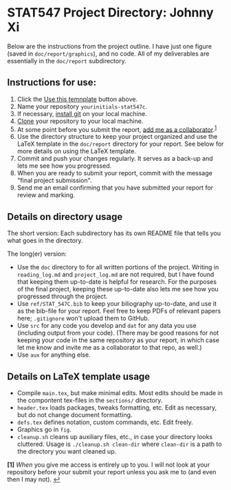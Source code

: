 # STAT547 Project Directory: Johnny Xi

Below are the instructions from the project outline. I have just one figure (saved in `doc/report/graphics`), and no code. All of my deliverables are essentially in the `doc/report` subdirectory. 

## Instructions for use:
1. Click the [Use this temnplate](https://github.com/ben-br/stat-547c-template/generate) button above.
1. Name your repository `yourinitials-stat547c`.
1. If necessary, [install git](https://git-scm.com/book/en/v2/Getting-Started-Installing-Git) on your local machine.
1. [Clone](https://git-scm.com/docs/git-clone) your repository to your local machine.
1. At some point before you submit the report, [add me as a collaborator](https://help.github.com/en/articles/inviting-collaborators-to-a-personal-repository).<sup id="a1">[1](#f1)</sup>
1. Use the directory structure to keep your project organized and use the LaTeX template in the `doc/report` directory for your report. See below for more details on using the LaTeX template.
1. Commit and push your changes regularly. It serves as a back-up and lets me see how you progressed.
1. When you are ready to submit your report, commit with the message "final project submission".
1. Send me an email confirming that you have submitted your report for review and marking.


## Details on directory usage
The short version: Each subdirectory has its own README file that tells you what goes in the directory.

The long(er) version: 
* Use the `doc` directory to for all written portions of the project. Writing in `reading_log.md` and `project_log.md` are not required, but I have found that keeping them up-to-date is helpful for research. For the purposes of the final project, keeping these up-to-date also lets me see how you progressed through the project.
* Use `ref/STAT_547C.bib` to keep your biliography up-to-date, and use it as the bib-file for your report. Feel free to keep PDFs of relevant papers here; `.gitignore` won't upload them to GitHub.
* Use `src` for any code you develop and `dat` for any data you use (including output from your code). (There may be good reasons for not keeping your code in the same repository as your report, in which case let me know and invite me as a collaborator to that repo, as well.)
* Use `aux` for anything else.

## Details on LaTeX template usage
* Compile `main.tex`, but make minimal edits. Most edits should be made in the compontent tex-files in the `sections/` directory.
* `header.tex` loads packages, tweaks formatting, etc. Edit as necessary, but do not change document formatting.
* `defs.tex` defines notation, custom commands, etc. Edit freely.
* Graphics go in `fig`.
* `cleanup.sh` cleans up auxiliary files, etc., in case your directory looks cluttered. Usage is `./cleanup.sh clean-dir` where `clean-dir` is a path to the directory you want cleaned up.


<b id="f1">[1]</b> *When* you give me access is entirely up to you. I will not look at your repository before your submit your report unless you ask me to (and even then I may not). [↩](#a1)
